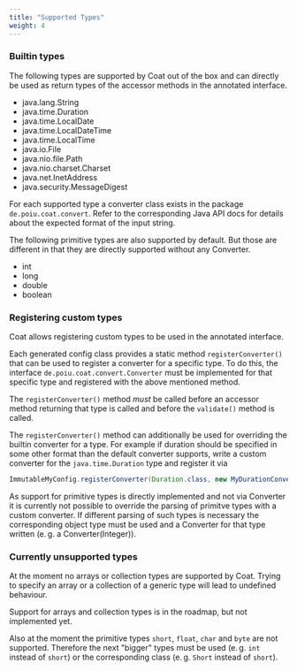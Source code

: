 ```yaml
---
title: "Supported Types"
weight: 4
---
```


### Builtin types

The following types are supported by Coat out of the box and can directly
be used as return types of the accessor methods in the annotated interface.

* java.lang.String
* java.time.Duration
* java.time.LocalDate
* java.time.LocalDateTime
* java.time.LocalTime
* java.io.File
* java.nio.file.Path
* java.nio.charset.Charset
* java.net.InetAddress
* java.security.MessageDigest

For each supported type a converter class exists in the package
`de.poiu.coat.convert`. Refer to the corresponding Java API docs for
details about the expected format of the input string.
<!-- FIXME: Link to API doc -->

The following primitive types are also supported by default. But those are
different in that they are directly supported without any Converter.

* int
* long
* double
* boolean

### Registering custom types

Coat allows registering custom types to be used in the annotated interface.

Each generated config class provides a static method `registerConverter()`
that can be used to register a converter for a specific type. To do this,
the interface `de.poiu.coat.convert.Converter` must be implemented for that
specific type and registered with the above mentioned method.

The `registerConverter()` method _must_ be called before an accessor method
returning that type is called and before the `validate()` method is called.

The `registerConverter()` method can additionally be used for overriding
the builtin converter for a type. For example if duration should be
specified in some other format than the default converter supports, write a
custom converter for the `java.time.Duration` type and register it via

```java
ImmutableMyConfig.registerConverter(Duration.class, new MyDurationConverter());
```

As support for primitive types is directly implemented and not via
Converter it is currently not possible to override the parsing of primitve
types with a custom converter. If different parsing of such types is
necessary the corresponding object type must be used and a Converter for
that type written (e. g. a Converter(Integer)).

### Currently unsupported types

At the moment no arrays or collection types are supported by Coat. Trying
to specify an array or a collection of a generic type will lead to
undefined behaviour.

Support for arrays and collection types is in the roadmap, but not
implemented yet.

Also at the moment the primitive types `short`, `float`, `char` and `byte`
are not supported. Therefore the next "bigger" types must be used (e. g.
`int` instead of `short`) or the corresponding class (e. g. `Short` instead
of `short`).
